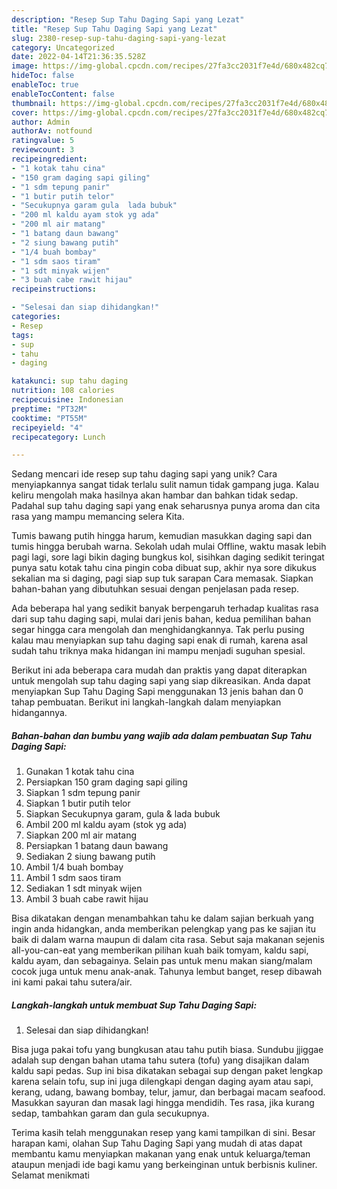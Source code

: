 ```yaml
---
description: "Resep Sup Tahu Daging Sapi yang Lezat"
title: "Resep Sup Tahu Daging Sapi yang Lezat"
slug: 2380-resep-sup-tahu-daging-sapi-yang-lezat
category: Uncategorized
date: 2022-04-14T21:36:35.528Z
image: https://img-global.cpcdn.com/recipes/27fa3cc2031f7e4d/680x482cq70/sup-tahu-daging-sapi-foto-resep-utama.jpg
hideToc: false
enableToc: true
enableTocContent: false
thumbnail: https://img-global.cpcdn.com/recipes/27fa3cc2031f7e4d/680x482cq70/sup-tahu-daging-sapi-foto-resep-utama.jpg
cover: https://img-global.cpcdn.com/recipes/27fa3cc2031f7e4d/680x482cq70/sup-tahu-daging-sapi-foto-resep-utama.jpg
author: Admin
authorAv: notfound
ratingvalue: 5
reviewcount: 3
recipeingredient:
- "1 kotak tahu cina"
- "150 gram daging sapi giling"
- "1 sdm tepung panir"
- "1 butir putih telor"
- "Secukupnya garam gula  lada bubuk"
- "200 ml kaldu ayam stok yg ada"
- "200 ml air matang"
- "1 batang daun bawang"
- "2 siung bawang putih"
- "1/4 buah bombay"
- "1 sdm saos tiram"
- "1 sdt minyak wijen"
- "3 buah cabe rawit hijau"
recipeinstructions:

- "Selesai dan siap dihidangkan!"
categories:
- Resep
tags:
- sup
- tahu
- daging

katakunci: sup tahu daging 
nutrition: 108 calories
recipecuisine: Indonesian
preptime: "PT32M"
cooktime: "PT55M"
recipeyield: "4"
recipecategory: Lunch

---
```





Sedang mencari ide resep sup tahu daging sapi yang unik? Cara menyiapkannya sangat tidak terlalu sulit namun tidak gampang juga. Kalau keliru mengolah maka hasilnya akan hambar dan bahkan tidak sedap. Padahal sup tahu daging sapi yang enak seharusnya punya aroma dan cita rasa yang mampu memancing selera Kita.





Tumis bawang putih hingga harum, kemudian masukkan daging sapi dan tumis hingga berubah warna. Sekolah udah mulai Offline, waktu masak lebih pagi lagi, sore lagi bikin daging bungkus kol, sisihkan daging sedikit teringat punya satu kotak tahu cina pingin coba dibuat sup, akhir nya sore dikukus sekalian ma si daging, pagi siap sup tuk sarapan Cara memasak. Siapkan bahan-bahan yang dibutuhkan sesuai dengan penjelasan pada resep.

Ada beberapa hal yang sedikit banyak berpengaruh terhadap kualitas rasa dari sup tahu daging sapi, mulai dari jenis bahan, kedua pemilihan bahan segar hingga cara mengolah dan menghidangkannya. Tak perlu pusing kalau mau menyiapkan sup tahu daging sapi enak di rumah, karena asal sudah tahu triknya maka hidangan ini mampu menjadi suguhan spesial.






Berikut ini ada beberapa cara mudah dan praktis yang dapat diterapkan untuk mengolah sup tahu daging sapi yang siap dikreasikan. Anda dapat menyiapkan Sup Tahu Daging Sapi menggunakan 13 jenis bahan dan 0 tahap pembuatan. Berikut ini langkah-langkah dalam menyiapkan hidangannya.

<!--inarticleads1-->

##### Bahan-bahan dan bumbu yang wajib ada dalam pembuatan Sup Tahu Daging Sapi:

1. Gunakan 1 kotak tahu cina
1. Persiapkan 150 gram daging sapi giling
1. Siapkan 1 sdm tepung panir
1. Siapkan 1 butir putih telor
1. Siapkan Secukupnya garam, gula &amp; lada bubuk
1. Ambil 200 ml kaldu ayam (stok yg ada)
1. Siapkan 200 ml air matang
1. Persiapkan 1 batang daun bawang
1. Sediakan 2 siung bawang putih
1. Ambil 1/4 buah bombay
1. Ambil 1 sdm saos tiram
1. Sediakan 1 sdt minyak wijen
1. Ambil 3 buah cabe rawit hijau


Bisa dikatakan dengan menambahkan tahu ke dalam sajian berkuah yang ingin anda hidangkan, anda memberikan pelengkap yang pas ke sajian itu baik di dalam warna maupun di dalam cita rasa. Sebut saja makanan sejenis all-you-can-eat yang memberikan pilihan kuah baik tomyam, kaldu sapi, kaldu ayam, dan sebagainya. Selain pas untuk menu makan siang/malam cocok juga untuk menu anak-anak. Tahunya lembut banget, resep dibawah ini kami pakai tahu sutera/air. 

<!--inarticleads2-->

##### Langkah-langkah untuk membuat Sup Tahu Daging Sapi:


1. Selesai dan siap dihidangkan!

Bisa juga pakai tofu yang bungkusan atau tahu putih biasa. Sundubu jjiggae adalah sup dengan bahan utama tahu sutera (tofu) yang disajikan dalam kaldu sapi pedas. Sup ini bisa dikatakan sebagai sup dengan paket lengkap karena selain tofu, sup ini juga dilengkapi dengan daging ayam atau sapi, kerang, udang, bawang bombay, telur, jamur, dan berbagai macam seafood. Masukkan sayuran dan masak lagi hingga mendidih. Tes rasa, jika kurang sedap, tambahkan garam dan gula secukupnya. 

Terima kasih telah menggunakan resep yang kami tampilkan di sini. Besar harapan kami, olahan Sup Tahu Daging Sapi yang mudah di atas dapat membantu kamu menyiapkan makanan yang enak untuk keluarga/teman ataupun menjadi ide bagi kamu yang berkeinginan untuk berbisnis kuliner. Selamat menikmati
